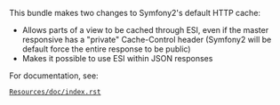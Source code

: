 This bundle makes two changes to Symfony2's default HTTP cache:

* Allows parts of a view to be cached through ESI, even if the master responsive has a "private" Cache-Control header (Symfony2 will be default force the entire response to be public)
* Makes it possible to use ESI within JSON responses

For documentation, see:

[`Resources/doc/index.rst`](https://github.com/jamesisaac/JamesiHttpCacheBundle/blob/master/Resources/doc/index.rst)